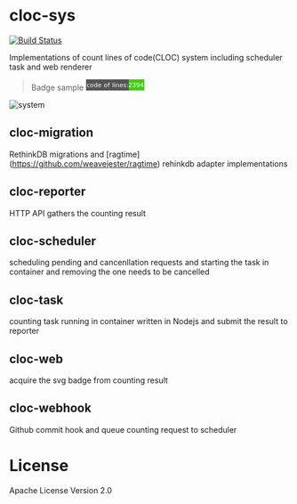 # cloc-sys
[![Build Status](https://travis-ci.org/0of/cloc-sys.svg?branch=master)](https://travis-ci.org/0of/cloc-sys)

Implementations of count lines of code(CLOC) system including scheduler task and web renderer

> Badge sample ![sample](/doc/res/sample_badge.png)

![system](/doc/res/cloc_sys.png)

## cloc-migration
RethinkDB migrations and [ragtime] (https://github.com/weavejester/ragtime) rehinkdb adapter implementations

## cloc-reporter
HTTP API gathers the counting result

## cloc-scheduler
scheduling pending and cancenllation requests and starting the task in container and removing the one needs to be cancelled

## cloc-task
counting task running in container written in Nodejs and submit the result to reporter

## cloc-web
acquire the svg badge from counting result

## cloc-webhook
Github commit hook and queue counting request to scheduler

# License
  Apache License Version 2.0
